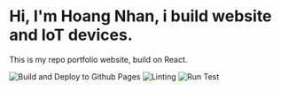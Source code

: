 # Hi, I'm Hoang Nhan, i build website and IoT devices.

This is my repo portfolio website, build on React.

![Build and Deploy to Github Pages](https://github.com/LeNguyenHoangNhan/cuddly-computing-machine/workflows/Build%20and%20Deploy%20to%20Github%20Pages/badge.svg)
![Linting](https://github.com/LeNguyenHoangNhan/cuddly-computing-machine/workflows/Linting/badge.svg)
![Run Test](https://github.com/LeNguyenHoangNhan/cuddly-computing-machine/workflows/Run%20Test/badge.svg)
